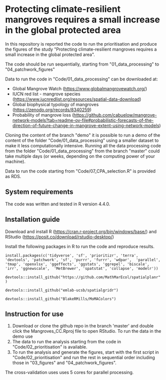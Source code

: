 # Protecting climate-resilient mangroves requires a small increase in the global protected area

In this repository is reported the code to run the prioritisation and produce the figures of the study "Protecting climate-resilient mangroves requires a small increase in the global protected area".

The code should be run sequentially, starting from "01_data_processing" to "04_patchwork_figures"

Data to run the code in "Code/01_data_processing" can be downloaded at:

- Global Mangrove Watch (https://www.globalmangrovewatch.org/)
- IUCN red list - mangrove species (https://www.iucnredlist.org/resources/spatial-data-download)
- Global biophysical typology of mangroves (https://zenodo.org/records/8340259)
- Probability of mangrove loss (https://github.com/cabuelow/mangrove-network-models?tab=readme-ov-file#probabilistic-forecasts-of-the-direction-of-future-change-in-mangrove-extent-using-network-models)

Cloning the content of the branch "demo" it is possible to run a demo of the content of the folder "Code/01_data_processing" using a smaller dataset to make it less computationally intensive. Running all the data processing code from the folder "Code/01_data_processing" from the branch "master" could take multiple days (or weeks, depending on the computing power of your machine).

Data to run the code starting from "Code/07_CPA_selection.R" is provided as RDS. 

## System requirements
The code was written and tested in R version 4.4.0.

## Installation guide
Download and install R (https://cran.r-project.org/bin/windows/base/) and RStudio (https://posit.co/download/rstudio-desktop/)

Install the following packages in R to run the code and reproduce results.

`install.packages(c('tidyverse', 'sf', 'prioritizr', 'terra', 'devtools', 'patchwork', 'sf', 'purrr', 'furrr', 'wdpar', 
                   'parallel', 'tmap', 'openxlsx', 'ggeffects', 'ggstats', 'ggrepel', 'biscale', 'irr', 'ggnewscale', 
                   'MetBrewer', 'spatstat', 'collapse', 'modelr'))`
                   
`devtools::install_github("https://github.com/MathMarEcol/spatialplanr")`

`devtools::install_github("emlab-ucsb/spatialgridr")`

`devtools::install_github("BlakeRMills/MoMAColors")`

## Instruction for use
1. Download or clone the github repo in the branch 'master' and double click the Mangroves_CC.Rproj file to open RStudio. To run the data in the demo use
2. The data to run the analysis starting from the code in "Code/02_prioritisation" is available.
3. To run the analysis and generate the figures, start with the first script in "Code/02_prioritisation" and run the rest in sequential order including those in "03_figures" and "04_patchwork_figures".

The cross-validation uses uses 5 cores for parallel processing.
